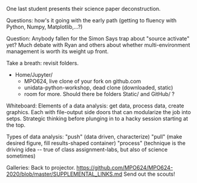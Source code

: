 One last student presents their science paper deconstruction. 

Questions: how's it going with the early path (getting to fluency with Python, Numpy, Matplotlib,...?) 

Question: Anybody fallen for the Simon Says trap about "source activate" yet? Much debate with Ryan and others about whether multi-environment management is worth its weight up front. 

Take a breath: revisit folders. 
* Home/Jupyter/ 
  * MPO624, live clone of your fork on github.com
  * unidata-python-workshop, dead clone (downloaded, static)
  * room for more. Should there be folders Static/ and GitHub/ ? 

Whiteboard: Elements of a data analysis: get data, process data, create graphics. Each with file-output side doors that can modularize the job into setps. Strategic thinking before plunging in to a hacky session starting at the top. 

Types of data analysis: 
"push" (data driven, characterize)
"pull" (make desired figure, fill results-shaped container) 
"process" (technique is the driving idea -- true of class assignment-labs, but also of science sometimes)

Galleries: Back to projector. 
https://github.com/MPO624/MPO624-2020/blob/master/SUPPLEMENTAL_LINKS.md
Send out the scouts! 

